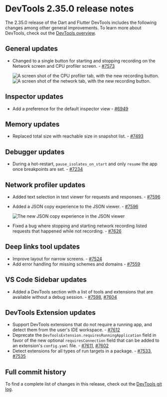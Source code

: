 # DevTools 2.35.0 release notes

The 2.35.0 release of the Dart and Flutter DevTools
includes the following changes among other general improvements.
To learn more about DevTools, check out the
[DevTools overview](/tools/devtools).

## General updates

* Changed to a single button for starting and stopping
  recording on the Network screen and CPU profiler screen. - [#7573](https://github.com/flutter/devtools/pull/7573)
  
  ![A screen shot of the CPU profiler tab, with the new recording button.](/assets/images/docs/tools/devtools/release-notes/images-2.35.0/profiler_recording.png)
  ![A screen shot of the network tab, with the new recording button.](/assets/images/docs/tools/devtools/release-notes/images-2.35.0/network_recording.png)

## Inspector updates

* Add a preference for the default inspector view - [#6949](https://github.com/flutter/devtools/pull/6949)

## Memory updates

* Replaced total size with reachable size in snapshot list. - [#7493](https://github.com/flutter/devtools/pull/7493)

## Debugger updates

* During a hot-restart, `pause_isolates_on_start` and only
  `resume` the app once breakpoints are set. - [#7234](https://github.com/flutter/devtools/pull/7234)

## Network profiler updates

* Added text selection in text viewer for requests and responses. - [#7596](https://github.com/flutter/devtools/pull/7596)
* Added a JSON copy experience to the JSON viewer. - [#7596](https://github.com/flutter/devtools/pull/7596)
  
  ![The new JSON copy experience in the JSON viewer](/assets/images/docs/tools/devtools/release-notes/images-2.35.0/json_viewer_copy.png)
  
* Fixed a bug where stopping and starting network recording listed requests that
  happened while not recording. - [#7626](https://github.com/flutter/devtools/pull/7626)

## Deep links tool updates

* Improve layout for narrow screens. - [#7524](https://github.com/flutter/devtools/pull/7524)
* Add error handling for missing schemes and domains - [#7559](https://github.com/flutter/devtools/pull/7559)

## VS Code Sidebar updates

* Added a DevTools section with a list of tools and extensions that
  are available without a debug session. -
  [#7598](https://github.com/flutter/devtools/pull/7598), [#7604](https://github.com/flutter/devtools/pull/7604)

## DevTools Extension updates

* Support DevTools extensions that do not require a running app, and
  detect them from the user's IDE workspace. - [#7612](https://github.com/flutter/devtools/pull/7612)
* Deprecate the `DevToolsExtension.requiresRunningApplication` field in
  favor of the new optional `requiresConnection` field that
  can be added to an extension's `config.yaml` file. -
  [#7611](https://github.com/flutter/devtools/pull/7611), [#7602](https://github.com/flutter/devtools/pull/7602)
* Detect extensions for all types of run targets in a package. -
  [#7533](https://github.com/flutter/devtools/pull/7533), [#7535](https://github.com/flutter/devtools/pull/7535)

## Full commit history

To find a complete list of changes in this release, check out the
[DevTools git log](https://github.com/flutter/devtools/tree/v2.35.0).
